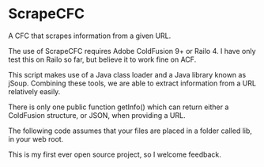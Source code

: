 ScrapeCFC
=========

A CFC that scrapes information from a given URL.

The use of ScrapeCFC requires Adobe ColdFusion 9+ or Railo 4. I have only test this on Railo so far, but believe it to work fine on ACF.

This script makes use of a Java class loader and a Java library known as jSoup. Combining these tools, we are able to extract information from a URL relatively easily.

There is only one public function getInfo() which can return either a ColdFusion structure, or JSON, when providing a URL.

The following code assumes that your files are placed in a folder called lib, in your web root.

<cfparam name="url.url" type="string" default="" />
<cfset scrape = new lib.scrape() />
<cfdump var="#scrape.getData(url.url, "json")#" />

This is my first ever open source project, so I welcome feedback.
